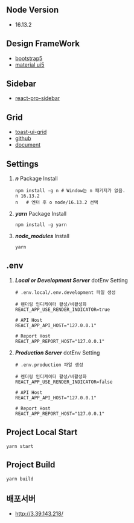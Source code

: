 ##  Node Version
* 16.13.2

## Design FrameWork
* [bootstrap5](https://react-bootstrap.netlify.app/)
* [material ui5](https://mui.com/)

## Sidebar
* [react-pro-sidebar](https://github.com/azouaoui-med/react-pro-sidebar)

## Grid
* [toast-ui-grid](https://ui.toast.com/)
* [github](https://github.com/nhn/tui.grid)
* [document](https://nhn.github.io/tui.grid/latest/)

## Settings
1. ***n*** Package Install
    ```shell
    npm install -g n # Window는 n 패키지가 없음.
    n 16.13.2
    n   # 엔터 후 ο node/16.13.2 선택
    ```
2. ***yarn*** Package Install
    ```shell
    npm install -g yarn
    ```
3. ***node_modules*** Install
    ```shell
    yarn
    ```

## .env
1. ***Local or Development Server*** dotEnv Setting
    ```env
    # .env.local/.env.development 파일 생성
    
    # 렌더링 인디케이터 활성/비활성화
    REACT_APP_USE_RENDER_INDICATOR=true

    # API Host
    REACT_APP_API_HOST="127.0.0.1"

    # Report Host
    REACT_APP_REPORT_HOST="127.0.0.1"
    ```

2. ***Production Server*** dotEnv Setting
    ```env
    # .env.production 파일 생성
    
    # 렌더링 인디케이터 활성/비활성화
    REACT_APP_USE_RENDER_INDICATOR=false

    # API Host
    REACT_APP_API_HOST="127.0.0.1"

    # Report Host
    REACT_APP_REPORT_HOST="127.0.0.1"
    ```

## Project Local Start
```shell
yarn start
```

## Project Build
```shell
yarn build
```

## 배포서버
* http://3.39.143.218/
